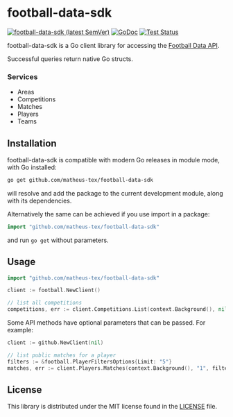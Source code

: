 # football-data-sdk #
[![football-data-sdk (latest SemVer)](https://img.shields.io/github/v/release/matheustex/football-data-sdk?sort=semver)](https://github.com/matheustex/football-data-sdk/releases)
[![GoDoc](https://img.shields.io/static/v1?label=godoc&message=reference&color=blue)](https://pkg.go.dev/github.com/matheustex/football-data-sdk)
[![Test Status](https://github.com/google/go-github/workflows/tests/badge.svg)](https://github.com/matheustex/football-data-sdk/actions?query=workflow%3Atests)

football-data-sdk is a Go client library for accessing the [Football Data API](https://www.football-data.org/documentation/api).

Successful queries return native Go structs.

### Services

* Areas
* Competitions
* Matches
* Players
* Teams

## Installation ##

football-data-sdk is compatible with modern Go releases in module mode, with Go installed:

```bash
go get github.com/matheus-tex/football-data-sdk
```

will resolve and add the package to the current development module, along with its dependencies.

Alternatively the same can be achieved if you use import in a package:

```go
import "github.com/matheus-tex/football-data-sdk"
```

and run `go get` without parameters.

## Usage ##

```go
import "github.com/matheus-tex/football-data-sdk"
```

```go
client := football.NewClient()

// list all competitions
competitions, err := client.Competitions.List(context.Background(), nil)
```

Some API methods have optional parameters that can be passed. For example:

```go
client := github.NewClient(nil)

// list public matches for a player
filters := &football.PlayerFiltersOptions{Limit: "5"}
matches, err := client.Players.Matches(context.Background(), "1", filters)
```

## License ##

This library is distributed under the MIT license found in the [LICENSE](./LICENSE)
file.
